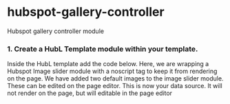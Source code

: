 # hubspot-gallery-controller
Hubspot gallery controller module

### 1. Create a HubL Template module within your template.
Inside the HubL template add the code below. Here, we are wrapping a Hubspot Image slider module with a noscript tag to keep it from rendering on the page.
We have added two default images to the image slider module. These can be edited on the page editor.
This is now your data source. It will not render on the page, but will editable in the page editor

